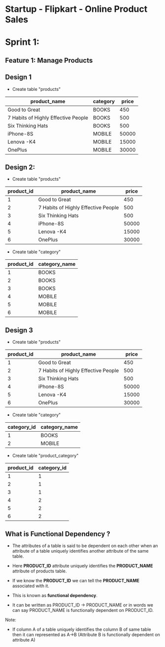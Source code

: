 # Startup - Flipkart - Online Product Sales

# Sprint 1:
## Feature 1: Manage Products 

## Design 1
* Create table "products"

|product_name| category | price |
|--|--|--|
|Good to Great | BOOKS | 450 |
| 7 Habits of Highly Effective People | BOOKS | 500 |
| Six Thinking Hats | BOOKS | 500 |
| iPhone-8S| MOBILE | 50000 |
| Lenova -K4| MOBILE | 15000 |
| OnePlus| MOBILE | 30000 |


## Design 2:
* Create table "products"

|product_id| product_name|price |
|--|--|--|
|1| Good to Great  | 450 |
|2| 7 Habits of Highly Effective People | 500 |
|3| Six Thinking Hats  | 500 |
|4| iPhone-8S| 50000 |
|5| Lenova -K4| 15000 |
|6| OnePlus| 30000 |

* Create table "category"

|product_id| category_name|
|--|--|
|1| BOOKS |
|2| BOOKS | 
|3| BOOKS | 
|4| MOBILE |
|5| MOBILE |
|6| MOBILE | 

## Design 3

* Create table "products"

|product_id| product_name|price |
|--|--|--|
|1| Good to Great  | 450 |
|2| 7 Habits of Highly Effective People | 500 |
|3| Six Thinking Hats  | 500 |
|4| iPhone-8S| 50000 |
|5| Lenova -K4| 15000 |
|6| OnePlus| 30000 |

* Create table "category"

|category_id| category_name|
|--|--|
|1| BOOKS |
|2| MOBILE |

* Create table "product_category"

|product_id| category_id|
|--|--|
|1| 1 |
|2| 1 | 
|3| 1 | 
|4| 2 |
|5| 2 |
|6| 2 | 


## What is Functional Dependency ?

* The attributes of a table is said to be dependent on each other when an attribute of a table uniquely identifies another attribute of the same table.

* Here <strong>PRODUCT_ID</strong> attribute uniquely identifies the <strong>PRODUCT_NAME</strong> attribute of products table.
* If we know the <strong>PRODUCT_ID</strong> we can tell the <strong>PRODUCT_NAME</strong> associated with it. 
* This is known as <strong>functional dependency</strong>.
* It can be written as PRODUCT_ID -> PRODUCT_NAME or in words we can say PRODUCT_NAME is functionally dependent on PRODUCT_ID.

Note:
* If column A of a table uniquely identifies the column B of same table then it can represented as A->B (Attribute B is functionally dependent on attribute A)
